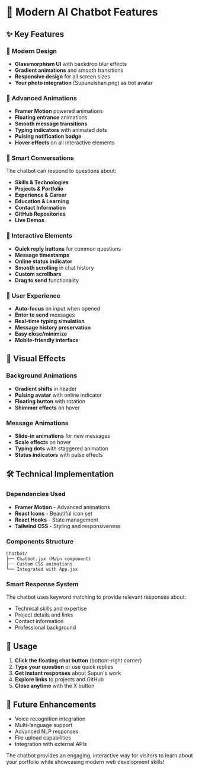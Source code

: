 # 🤖 Modern AI Chatbot Features

## ✨ **Key Features**

### 🎨 **Modern Design**
- **Glassmorphism UI** with backdrop blur effects
- **Gradient animations** and smooth transitions
- **Responsive design** for all screen sizes
- **Your photo integration** (Supunulshan.png) as bot avatar

### 🚀 **Advanced Animations**
- **Framer Motion** powered animations
- **Floating entrance** animations
- **Smooth message transitions**
- **Typing indicators** with animated dots
- **Pulsing notification badge**
- **Hover effects** on all interactive elements

### 💬 **Smart Conversations**
The chatbot can respond to questions about:
- **Skills & Technologies**
- **Projects & Portfolio**
- **Experience & Career**
- **Education & Learning**
- **Contact Information**
- **GitHub Repositories**
- **Live Demos**

### 🎯 **Interactive Elements**
- **Quick reply buttons** for common questions
- **Message timestamps**
- **Online status indicator**
- **Smooth scrolling** in chat history
- **Custom scrollbars**
- **Drag to send** functionality

### 📱 **User Experience**
- **Auto-focus** on input when opened
- **Enter to send** messages
- **Real-time typing simulation**
- **Message history preservation**
- **Easy close/minimize**
- **Mobile-friendly interface**

## 🎨 **Visual Effects**

### Background Animations
- **Gradient shifts** in header
- **Pulsing avatar** with online indicator
- **Floating button** with rotation
- **Shimmer effects** on hover

### Message Animations
- **Slide-in animations** for new messages
- **Scale effects** on hover
- **Typing dots** with staggered animation
- **Status indicators** with pulse effects

## 🛠 **Technical Implementation**

### Dependencies Used
- **Framer Motion** - Advanced animations
- **React Icons** - Beautiful icon set
- **React Hooks** - State management
- **Tailwind CSS** - Styling and responsiveness

### Components Structure
```
Chatbot/
├── Chatbot.jsx (Main component)
├── Custom CSS animations
└── Integrated with App.jsx
```

### Smart Response System
The chatbot uses keyword matching to provide relevant responses about:
- Technical skills and expertise
- Project details and links
- Contact information
- Professional background

## 🎯 **Usage**

1. **Click the floating chat button** (bottom-right corner)
2. **Type your question** or use quick replies
3. **Get instant responses** about Supun's work
4. **Explore links** to projects and GitHub
5. **Close anytime** with the X button

## 🌟 **Future Enhancements**

- Voice recognition integration
- Multi-language support  
- Advanced NLP responses
- File upload capabilities
- Integration with external APIs

The chatbot provides an engaging, interactive way for visitors to learn about your portfolio while showcasing modern web development skills!
